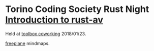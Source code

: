 # Torino Coding Society Rust Night [Introduction to rust-av](http://torinocodingsociety.it/events/torino-coding-society-23gen18/)

Held at [toolbox coworking](http://toolboxoffice.it/) 2018/01/23.

[freeplane](https://www.freeplane.org/) mindmaps.

